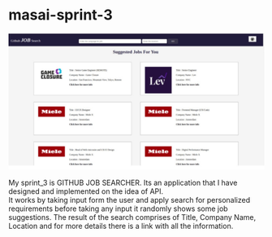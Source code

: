 # masai-sprint-3

<img src="sprint_3/resources/github.jpeg">

My sprint_3 is GITHUB JOB SEARCHER. 
Its an application that I have designed and implemented on the idea of API.  
It works by taking input form the user and apply search for personalized requirements before taking any input it randomly shows some job suggestions.
The result of the search comprises of Title, Company Name, Location and for more details there is a link with all the information.
